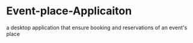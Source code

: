 # Event-place-Applicaiton
a desktop application that ensure booking and reservations of an event's place
